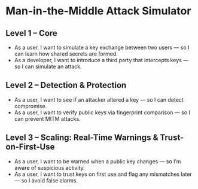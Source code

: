 # Man-in-the-Middle Attack Simulator

## Level 1 – Core
- As a user, I want to simulate a key exchange between two users — so I can learn how shared secrets are formed.
- As a developer, I want to introduce a third party that intercepts keys — so I can simulate an attack.

## Level 2 – Detection & Protection
- As a user, I want to see if an attacker altered a key — so I can detect compromise.
- As a user, I want to verify public keys via fingerprint comparison — so I can prevent MITM attacks.

## Level 3 – Scaling: Real-Time Warnings & Trust-on-First-Use
- As a user, I want to be warned when a public key changes — so I’m aware of suspicious activity.
- As a user, I want to trust keys on first use and flag any mismatches later — so I avoid false alarms.
